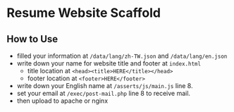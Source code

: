 # Resume Website Scaffold
## How to Use 
- filled your information at `/data/lang/zh-TW.json` and `/data/lang/en.json`
- write down your name for website title and footer at `index.html`
    - title location at `<head><title>HERE</title></head>`
    - footer location at `<footer>HERE</footer>`
- write down your English name at `/asserts/js/main.js` line 8.
- set your email at `/exec/post-mail.php` line 8 to receive mail.
- then upload to apache or nginx